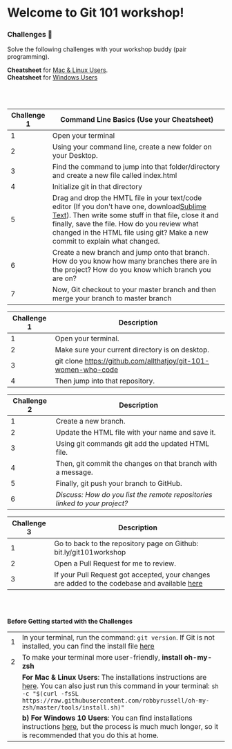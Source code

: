 # Welcome to Git 101 workshop!

### Challenges 💪
Solve the following challenges with your workshop buddy (pair programming).

**Cheatsheet** for [Mac & Linux Users](http://bit.ly/gitgithubcheatsheetmac).<br/> **Cheatsheet** for [Windows Users](http://bit.ly/gitgithubcheatsheetmac)

<br/>
<br/>

| Challenge 1| Command Line Basics (Use your Cheatsheet)|
| ------ | ------ |
| 1 | Open your terminal 
| 2 | Using your command line, create a new folder on your Desktop. 
| 3 | Find the command to jump into that folder/directory and create a new file called index.html
| 4 | Initialize git in that directory
| 5 | Drag and drop the HMTL file in your text/code editor (If you don't have one, download[Sublime Text](https://www.sublimetext.com/)). Then write some stuff in that file, close it and finally, save the file. How do you review what changed in the HTML file using git? Make a new commit to explain what changed.
| 6 | Create a new branch and jump onto that branch. How do you know how many branches there are in the project? How do you know which branch you are on?
| 7 | Now, Git checkout to your master branch and then merge your branch to master branch

| Challenge 1| Description |
| ------ | ------ |
| 1 | Open your terminal.
| 2 | Make sure your current directory is on desktop.
| 3 | git clone https://github.com/allthatjoy/git-101-women-who-code
| 4 | Then jump into that repository.

| Challenge 2| Description |
| ------ | ------ |
| 1 | Create a new branch.
| 2 | Update the HTML file with your name and save it.
| 3 | Using git commands git add the updated HTML file.
| 4 | Then, git commit the changes on that branch with a message.
| 5 | Finally, git push your branch to GitHub.
| 6 | *Discuss: How do you list the remote repositories linked to your project?*

| Challenge 3| Description |
| ------ | ------ |
| 1 | Go to back to the repository page on Github: bit.ly/git101workshop
| 2 | Open a Pull Request for me to review.
| 3 | If your Pull Request got accepted, your changes are added to the codebase and available [here](https://allthatjoy.github.io/git-101-women-who-code/)

<br/>
<br/>

**Before Getting started with the Challenges**

|  |  |
| ------ | ------ |
| 1 | In your terminal, run the command: `git version`. If Git is not installed, you can find the install file [here](https://git-scm.com/downloads)
| 2 | To make your terminal more user-friendly, **install oh-my-zsh**
|   | **For Mac & Linux Users**: The installations instructions are [here](https://www.maketecheasier.com/install-zsh-and-oh-my-zsh-windows10/). You can also just run this command in your terminal: `sh -c "$(curl -fsSL https://raw.githubusercontent.com/robbyrussell/oh-my-zsh/master/tools/install.sh)"`
|   |**b) For Windows 10 Users**: You can find installations instructions [here](https://www.maketecheasier.com/install-zsh-and-oh-my-zsh-windows10/), but the process is much much longer, so it is recommended that you do this at home. 
